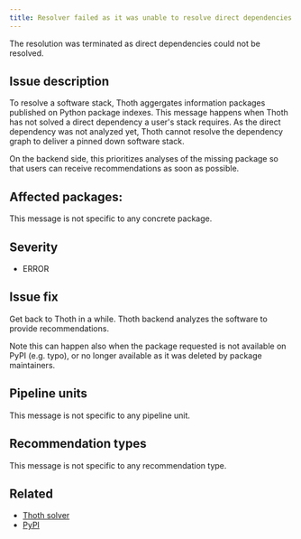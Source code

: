 ```yaml
---
title: Resolver failed as it was unable to resolve direct dependencies
---
```


The resolution was terminated as direct dependencies could not be resolved.

## Issue description

To resolve a software stack, Thoth aggergates information packages published on
Python package indexes. This message happens when Thoth has not solved a direct
dependency a user's stack requires. As the direct dependency was not analyzed
yet, Thoth cannot resolve the dependency graph to deliver a pinned down
software stack.

On the backend side, this prioritizes analyses of the missing package so that
users can receive recommendations as soon as possible.

## Affected packages:

This message is not specific to any concrete package.

## Severity

 * ERROR

## Issue fix

Get back to Thoth in a while. Thoth backend analyzes the software to provide
recommendations.

Note this can happen also when the package requested is not available on PyPI
(e.g. typo), or no longer available as it was deleted by package maintainers.

## Pipeline units

This message is not specific to any pipeline unit.

## Recommendation types

This message is not specific to any recommendation type.

## Related

 * [Thoth solver][1]
 * [PyPI][2]

[1]: https://github.com/thoth-station/solver
[2]: https://pypi.org/

